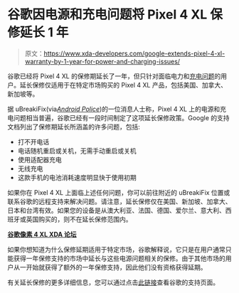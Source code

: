 # 谷歌因电源和充电问题将 Pixel 4 XL 保修延长 1 年

> 原文：<https://www.xda-developers.com/google-extends-pixel-4-xl-warranty-by-1-year-for-power-and-charging-issues/>

谷歌已经将 Pixel 4 XL 的保修期延长了一年，但只针对面临电力和[充电问题](https://www.xda-developers.com/google-pixel-battery-charging-limit-feature/)的用户。延长保修仅适用于在特定市场购买的 Pixel 4 XL 产品，包括美国、加拿大、新加坡等。

据 uBreakiFix(via[*Android Police*](https://www.androidpolice.com/2021/07/20/google-might-be-extending-your-pixel-4-xls-warranty-for-an-extra-year/))的一位消息人士称，Pixel 4 XL 上的电源和充电问题相当普遍，谷歌已经有一段时间制定了这项延长保修政策。Google 的支持文档列出了保修期延长所涵盖的许多问题，包括:

*   打不开电话
*   电话随机重启或关机，无需手动重启或关机
*   使用适配器充电
*   无线充电
*   这款手机的电池消耗速度明显快于使用初期

如果你在 Pixel 4 XL 上面临上述任何问题，你可以前往附近的 uBreakiFix 位置或联系谷歌的远程支持来解决问题。请注意，延长保修仅在美国、新加坡、加拿大、日本和台湾有效。如果您的设备是从澳大利亚、法国、德国、爱尔兰、意大利、西班牙或英国购买的，则不在延长保修范围内。

**[谷歌像素 4 XL XDA 论坛](https://forum.xda-developers.com/c/google-pixel-4-xl.9021/)**

如果你想知道为什么保修延期适用于特定市场，谷歌解释说，它只是在用户通常只能获得一年保修支持的市场中延长与这些电源问题相关的保修。由于其他市场的用户从一开始就获得了额外的一年保修支持，因此他们没有资格获得延期。

有关延长保修的更多详细信息，您可以通过点击[此链接](https://support.google.com/pixelphone/answer/10169830)查看谷歌的支持页面。